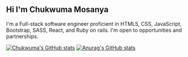 ## Hi I'm Chukwuma Mosanya
I'm a Full-stack software engineer proficient in HTML5, CSS, JavaScript, Bootstrap, SASS, React, and Ruby on rails. I'm open to opportunities and partnerships.

[![Chukwuma's GitHub stats](https://github-readme-stats.vercel.app/api?username=blase147)](https://github.com/blase147/github-readme-stats)
[![Anurag's GitHub stats](https://github-readme-stats.vercel.app/api?username=anuraghazra)](https://github.com/blase147/github-readme-stats)
